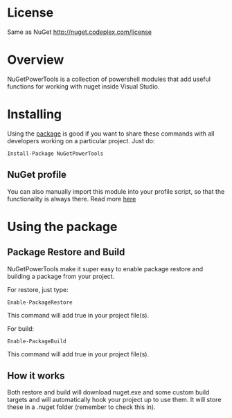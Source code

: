 # License
Same as NuGet http://nuget.codeplex.com/license

# Overview
NuGetPowerTools is a collection of powershell modules that add useful functions for working with nuget inside Visual Studio.

# Installing
Using the [package](http://nuget.org/List/Packages/NuGetPowerTools) is good if you want to share these commands with all developers working on a particular project. Just do:

    Install-Package NuGetPowerTools

## NuGet profile
You can also manually import this module into your profile script, so that the functionality is always there.
Read more [here](http://docs.nuget.org/docs/start-here/using-the-package-manager-console#Setting_up_a_NuGet_Powershell_Profile)

# Using the package
## Package Restore and Build
NuGetPowerTools make it super easy to enable package restore and building a package from your project.

For restore, just type:

    Enable-PackageRestore
    
This command will add <RestorePackages>true</RestorePackages> in your project file(s).

For build:

    Enable-PackageBuild
    
This command will add <BuildPackage>true</BuildPackage> in your project file(s).

## How it works
Both restore and build will download nuget.exe and some custom build targets and will automatically hook your project up to use them.
It will store these in a .nuget folder (remember to check this in).
